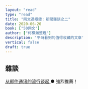 ```yaml
---
layout: "read"
type: "read"
title: "网文過眼錄：新聞雜談之二"
date: 2020-06-20
book: ["50网文"]
author: ["柯棋瀚整理"]
description: '平時看到的值得收藏的文章'
vertical: false
draft: true
---
```


## 雜談

[从邮件通讯的流行谈起 ](https://sspai.com/post/59729) ● 強烈推薦！

